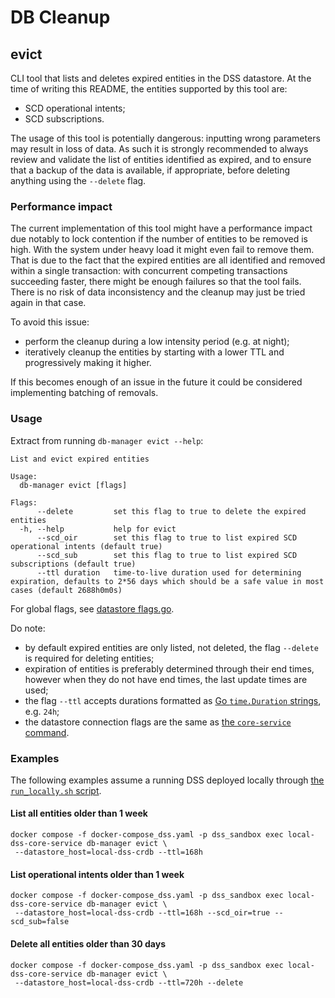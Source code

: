 # DB Cleanup

## evict
CLI tool that lists and deletes expired entities in the DSS datastore.
At the time of writing this README, the entities supported by this tool are:
- SCD operational intents;
- SCD subscriptions.

The usage of this tool is potentially dangerous: inputting wrong parameters may result in loss of data.
As such it is strongly recommended to always review and validate the list of entities identified as expired, and to
ensure that a backup of the data is available, if appropriate, before deleting anything using the `--delete` flag.

### Performance impact
The current implementation of this tool might have a performance impact due notably to lock contention if the number of
entities to be removed is high. With the system under heavy load it might even fail to remove them. That is due to the
fact that the expired entities are all identified and removed within a single transaction: with concurrent competing
transactions succeeding faster, there might be enough failures so that the tool fails. There is no risk of data
inconsistency and the cleanup may just be tried again in that case.

To avoid this issue:
- perform the cleanup during a low intensity period (e.g. at night);
- iteratively cleanup the entities by starting with a lower TTL and progressively making it higher.

If this becomes enough of an issue in the future it could be considered implementing batching of removals.

### Usage
Extract from running `db-manager evict --help`:
```
List and evict expired entities

Usage:
  db-manager evict [flags]

Flags:
      --delete         set this flag to true to delete the expired entities
  -h, --help           help for evict
      --scd_oir        set this flag to true to list expired SCD operational intents (default true)
      --scd_sub        set this flag to true to list expired SCD subscriptions (default true)
      --ttl duration   time-to-live duration used for determining expiration, defaults to 2*56 days which should be a safe value in most cases (default 2688h0m0s)
```

For global flags, see [datastore flags.go](../../../pkg/datastore/flags/).

Do note:
- by default expired entities are only listed, not deleted, the flag `--delete` is required for deleting entities;
- expiration of entities is preferably determined through their end times, however when they do not have end times, the last update times are used;
- the flag `--ttl` accepts durations formatted as [Go `time.Duration` strings](https://pkg.go.dev/time#ParseDuration), e.g. `24h`;
- the datastore connection flags are the same as [the `core-service` command](../../core-service/README.md).

### Examples
The following examples assume a running DSS deployed locally through [the `run_locally.sh` script](../../../build/dev/standalone_instance.md).

#### List all entities older than 1 week
```shell
docker compose -f docker-compose_dss.yaml -p dss_sandbox exec local-dss-core-service db-manager evict \
 --datastore_host=local-dss-crdb --ttl=168h
```

#### List operational intents older than 1 week
```shell
docker compose -f docker-compose_dss.yaml -p dss_sandbox exec local-dss-core-service db-manager evict \
 --datastore_host=local-dss-crdb --ttl=168h --scd_oir=true --scd_sub=false
```

#### Delete all entities older than 30 days
```shell
docker compose -f docker-compose_dss.yaml -p dss_sandbox exec local-dss-core-service db-manager evict \
 --datastore_host=local-dss-crdb --ttl=720h --delete
```
